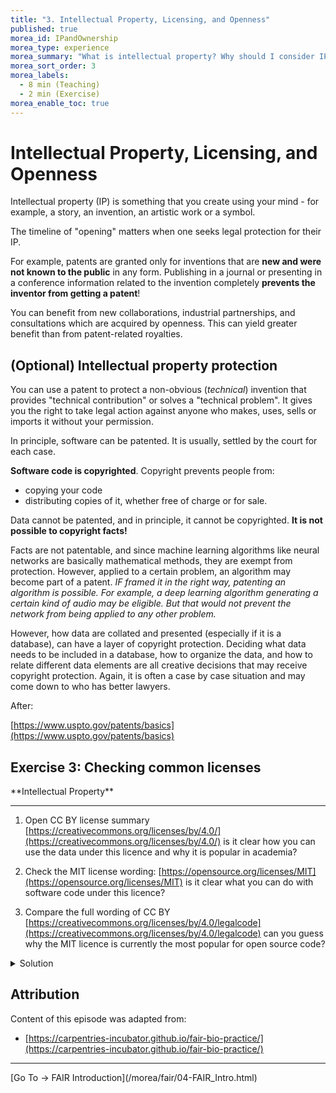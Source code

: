```yaml
---
title: "3. Intellectual Property, Licensing, and Openness"
published: true
morea_id: IPandOwnership
morea_type: experience
morea_summary: "What is intellectual property? Why should I consider IP in Open Science?"
morea_sort_order: 3
morea_labels:
  - 8 min (Teaching)
  - 2 min (Exercise)
morea_enable_toc: true
---
```


# Intellectual Property, Licensing, and Openness

Intellectual property (IP) is something that you create using your
mind - for example, a story, an invention, an artistic work
or a symbol.

The timeline of "opening" matters when one seeks legal protection
for their IP.

For example, patents are granted only for inventions that are
**new and were not known to the public** in any form.
Publishing in a journal or presenting in a conference
information related to the invention completely
**prevents the inventor from getting a patent**!

You can benefit from new collaborations, industrial partnerships, and consultations which are acquired by openness.
This can yield greater benefit than from patent-related royalties.


## (Optional) Intellectual property protection

You can use a patent to protect a non-obvious (_technical_)
invention that provides "technical contribution" or solves a "technical problem".
It gives you the right to take legal action against anyone who
makes, uses, sells or imports it without your permission.

In principle, software can be patented.
It is usually, settled by the court for each case.

**Software code is copyrighted**. Copyright prevents people from:

- copying your code
- distributing copies of it, whether free of charge or for sale.

Data cannot be patented, and in principle, it cannot be copyrighted.
**It is not possible to copyright facts!**

Facts are not patentable, and since machine learning algorithms
like neural networks are basically mathematical methods, they
are exempt from protection. However, applied to a certain
problem, an algorithm may become part of a patent. _IF framed it in
the right way, patenting an algorithm is possible.
For example, a deep learning algorithm generating a certain kind of
audio may be eligible. But that would not prevent the network from
being applied to any other problem._

However, how data are collated and presented
(especially if it is a database),
can have a layer of copyright protection.
Deciding what data needs to be included in a database,
how to organize the data, and how to relate different data elements are all creative
decisions that may receive copyright protection.
Again, it is often a case by case situation and may come down to who has
better lawyers.

After:

[https://www.uspto.gov/patents/basics](https://www.uspto.gov/patents/basics)


## Exercise 3: Checking common licenses
 
<div class="alert alert-secondary" role="alert" markdown="1">
<i class="fa-solid fa-user-pen fa-xl"></i>  **Intellectual Property**
<hr/>

1. Open CC BY license summary [https://creativecommons.org/licenses/by/4.0/](https://creativecommons.org/licenses/by/4.0/)
   is it clear how you can use the data under this licence and why it is popular in academia?

2. Check the MIT license wording: [https://opensource.org/licenses/MIT](https://opensource.org/licenses/MIT)
   is it clear what you can do with software code under this licence?

3. Compare the full wording of CC BY
   [https://creativecommons.org/licenses/by/4.0/legalcode](https://creativecommons.org/licenses/by/4.0/legalcode)
   can you guess why the MIT licence is currently the most popular for open source code?

<details>
  <summary>Solution</summary>
 Possible benefits and consequences for each part:

<ol>
<li>CC BY license states material can be reproduced, shared, in whole or in part, unless where exceptions and limitations are stated. Attributions must be made to the Licensor.</li>
<li>MIT license states that Software can by used without restriction (to copy, modify, publish, distribute etc...)</li>
<li>The MIT license is short, to the point and optimised for software developers as it offers flexibility.</li>
</ol>


</details>
</div>



## Attribution

Content of this episode was adapted from:

- [https://carpentries-incubator.github.io/fair-bio-practice/](https://carpentries-incubator.github.io/fair-bio-practice/)

<hr />
[Go To -> FAIR Introduction](/morea/fair/04-FAIR_Intro.html)
